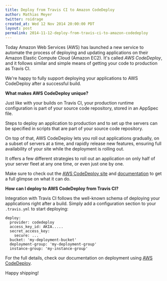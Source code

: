 ```yaml
---
title: Deploy from Travis CI to Amazon CodeDeploy
author: Mathias Meyer
twitter: roidrage
created_at: Wed 12 Nov 2014 20:00:00 PDT
layout: post
permalink: 2014-11-12-deploy-from-travis-ci-to-amazon-codedeploy
---
```

Today Amazon Web Services (AWS) has launched a new service to automate the process of deploying and updating applications on their Amazon Elastic Compute Cloud (Amazon EC2). It's called *AWS CodeDeploy*, and it follows similar and simple means of getting your code to production as Travis CI.

We're happy to fully support deploying your applications to AWS CodeDeploy after a successful build.

**What makes AWS CodeDeploy unique?**

Just like with your builds on Travis CI, your production runtime configuration is part of your source code repository, stored in an AppSpec file.

Steps to deploy an application to production and to set up the servers can be specified in scripts that are part of your source code repository.

On top of that, AWS CodeDeploy lets you roll out applications gradually, on a subset of servers at a time, and rapidly release new features, ensuring full availability of your site while the deployment is rolling out.

It offers a few different strategies to roll out an application on only half of your server fleet at any one time, or even just one by one.

Make sure to check out the [AWS CodeDeploy site](http://aws.amazon.com/codedeploy/) and [documentation](http://aws.amazon.com/documentation/codedeploy/) to get a full glimpse on what it can do.

**How can I deploy to AWS CodeDeploy from Travis CI?**

Integration with Travis CI follows the well-known schema of deploying your applications right after a build. Simply add a configuration section to your `.travis.yml` to start deploying:


    deploy:
      provider: codedeploy
      access_key_id: AKIA.....
      secret_access_key:
        secure: ...
      bucket: 'my-deployment-bucket'
      deployment-group: 'my-deployment-group'
      instance-group: 'my-instance-group'

For the full details, check our documentation on deployment using [AWS CodeDeploy](http://docs.travis-ci.com/user/deployment/codedeploy).

Happy shipping!
